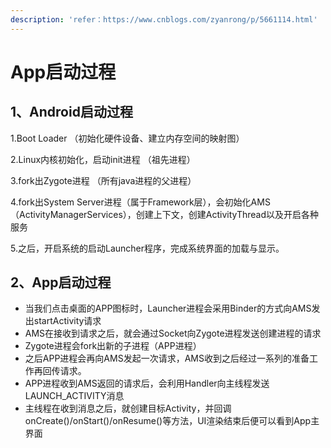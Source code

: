 ```yaml
---
description: 'refer：https://www.cnblogs.com/zyanrong/p/5661114.html'
---
```


# App启动过程

## 1、Android启动过程

1.Boot Loader （初始化硬件设备、建立内存空间的映射图）

2.Linux内核初始化，启动init进程 （祖先进程）

3.fork出Zygote进程 （所有java进程的父进程）

4.fork出System Server进程（属于Framework层），会初始化AMS（ActivityManagerServices），创建上下文，创建ActivityThread以及开启各种服务

5.之后，开启系统的启动Launcher程序，完成系统界面的加载与显示。

## 2、App启动过程

* 当我们点击桌面的APP图标时，Launcher进程会采用Binder的方式向AMS发出startActivity请求
* AMS在接收到请求之后，就会通过Socket向Zygote进程发送创建进程的请求
* Zygote进程会fork出新的子进程（APP进程）
* 之后APP进程会再向AMS发起一次请求，AMS收到之后经过一系列的准备工作再回传请求。
* APP进程收到AMS返回的请求后，会利用Handler向主线程发送LAUNCH\_ACTIVITY消息
* 主线程在收到消息之后，就创建目标Activity，并回调onCreate\(\)/onStart\(\)/onResume\(\)等方法，UI渲染结束后便可以看到App主界面 

